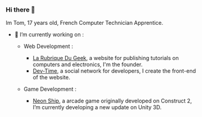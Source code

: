 ### Hi there 👋

Im Tom, 17 years old, French Computer Technician Apprentice.

- 🔭 I’m currently working on :

  - Web Development :
    - [La Rubrique Du Geek](https://larubriqueudgeek.fr), a website for publishing tutorials on computers and electronics, I'm the founder.
    - [Dev-Time](https://dev-time.eu), a social network for developers, I create the front-end of the website.
    
  - Game Development :
    - [Neon Ship](https://play.google.com/store/apps/details?id=com.bluejuicestd.neonship&hl=fr&gl=US), a arcade game originally developed on Construct 2, I’m currently developing a new update on Unity 3D.
